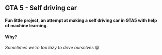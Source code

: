 ## GTA 5 - Self driving car

#### Fun little project, an attempt at making a self driving car in GTA5 with help of machine learning.

#### Why?
_Sometimes we're too lazy to drive ourselves_ 😁
